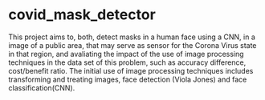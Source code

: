 # covid_mask_detector
This project aims to, both, detect masks in a human face using a CNN, in a image of a public area, that may serve as sensor for the Corona Virus state in that region, and avaliating the impact of the use of image processing techniques in the data set of this problem, such as accuracy difference, cost/benefit ratio. The initial use of image processing techniques includes transforming and treating images, face detection (Viola Jones) and face classification(CNN).
